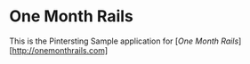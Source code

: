 # One Month Rails

This is the Pintersting Sample application for
[*One Month Rails*][http://onemonthrails.com]
